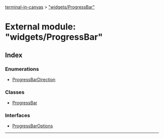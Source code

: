 [terminal-in-canvas](../README.md) > ["widgets/ProgressBar"](../modules/_widgets_progressbar_.md)



# External module: "widgets/ProgressBar"

## Index

### Enumerations

* [ProgressBarDirection](../enums/_widgets_progressbar_.progressbardirection.md)


### Classes

* [ProgressBar](../classes/_widgets_progressbar_.progressbar.md)


### Interfaces

* [ProgressBarOptions](../interfaces/_widgets_progressbar_.progressbaroptions.md)



---
